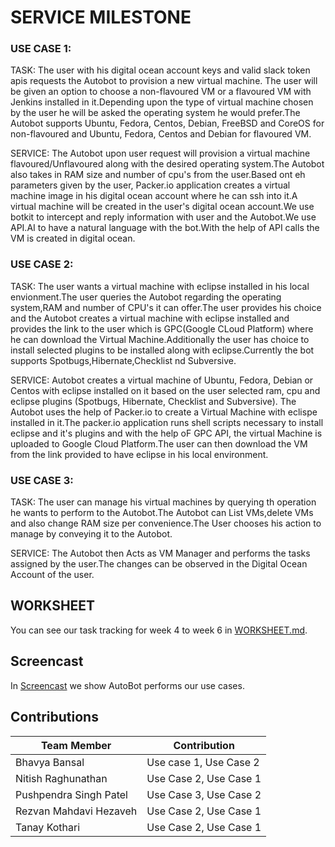 #     SERVICE MILESTONE

### USE CASE 1:
TASK: The user with his digital ocean account keys and valid slack token apis requests the Autobot to provision a new virtual machine.
The user will be given an option to choose a non-flavoured VM or a flavoured VM with Jenkins installed in it.Depending upon the type of virtual machine 
chosen by the user he will be asked the operating system he would prefer.The Autobot supports Ubuntu, Fedora, Centos, Debian, FreeBSD and CoreOS for non-flavoured and Ubuntu, Fedora, Centos and Debian for flavoured VM.

SERVICE: The Autobot upon user request will provision a virtual machine  flavoured/Unflavoured along with the desired operating system.The Autobot also 
takes in RAM size and number of cpu's from the user.Based ont eh parameters given by the user, Packer.io application creates a virtual machine image in his digital ocean account where he can ssh into it.A virtual machine will be created in the user's digital ocean account.We use botkit to intercept and reply
information with user and the Autobot.We use API.AI to have a natural language with the bot.With the help of API calls the VM is created in digital ocean.

### USE CASE 2:
TASK: The user wants a virtual machine with eclipse installed in his local envionment.The user queries the Autobot regarding the operating system,RAM and number of CPU's it can offer.The user provides his choice and the Autobot creates a virtual machine with eclipse installed and provides the link to the user which is GPC(Google CLoud Platform) where he can download the Virtual Machine.Additionally the user has choice to install selected plugins to be installed along with eclipse.Currently the bot supports Spotbugs,Hibernate,Checklist nd Subversive.

SERVICE: Autobot creates a virtual machine of Ubuntu, Fedora, Debian or Centos with eclipse installed on it based on the user selected ram, cpu and eclipse plugins (Spotbugs, Hibernate, Checklist and Subversive).
The Autobot uses the help of Packer.io to create a Virtual Machine with eclispe installed in it.The packer.io application runs shell scripts necessary to install eclipse and it's plugins and with the help oF GPC API, the virtual Machine is uploaded to Google Cloud Platform.The user can then download the VM from the link provided to have eclipse in his local environment.

### USE CASE 3:

TASK: The user can manage his virtual machines by querying th operation he wants to perform to the Autobot.The Autobot can List VMs,delete VMs and also change RAM size per convenience.The User chooses his action to manage by conveying it to the Autobot.

SERVICE: The Autobot then Acts as VM Manager and performs the tasks assigned by the user.The changes can be observed in the Digital Ocean Account of the user.


## WORKSHEET

You can see our task tracking for week 4 to week 6 in [WORKSHEET.md](https://github.ncsu.edu/bbansal/AutoBots/blob/master/Docs/WORKSHEET.md).

## Screencast

In [Screencast](https://youtube.com) we show AutoBot performs our use cases.

## Contributions

| Team Member   | Contribution   
| ------------- | ------------ 
| Bhavya Bansal      |  Use case 1, Use Case 2      
| Nitish Raghunathan     |    Use Case 2, Use Case 1
| Pushpendra Singh Patel |    Use Case 3, Use Case 2
| Rezvan Mahdavi Hezaveh  |   Use Case 2, Use Case 1
| Tanay Kothari | Use Case 2, Use Case 1
 
